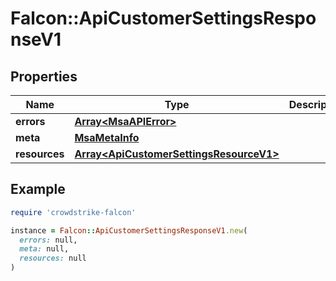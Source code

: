 # Falcon::ApiCustomerSettingsResponseV1

## Properties

| Name | Type | Description | Notes |
| ---- | ---- | ----------- | ----- |
| **errors** | [**Array&lt;MsaAPIError&gt;**](MsaAPIError.md) |  |  |
| **meta** | [**MsaMetaInfo**](MsaMetaInfo.md) |  |  |
| **resources** | [**Array&lt;ApiCustomerSettingsResourceV1&gt;**](ApiCustomerSettingsResourceV1.md) |  |  |

## Example

```ruby
require 'crowdstrike-falcon'

instance = Falcon::ApiCustomerSettingsResponseV1.new(
  errors: null,
  meta: null,
  resources: null
)
```

